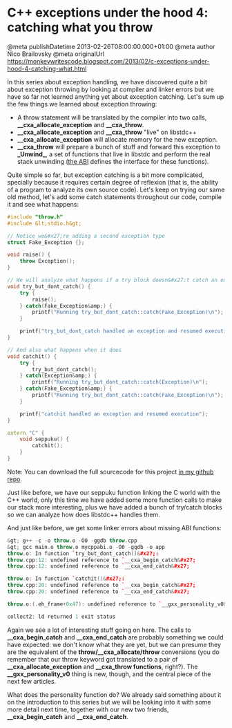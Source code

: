 # C++ exceptions under the hood 4: catching what you throw

@meta publishDatetime 2013-02-26T08:00:00.000+01:00
@meta author Nico Brailovsky
@meta originalUrl https://monkeywritescode.blogspot.com/2013/02/c-exceptions-under-hood-4-catching-what.html

In this series about exception handling, we have discovered quite a bit about exception throwing by looking at compiler and linker errors but we have so far not learned anything yet about exception catching. Let's sum up the few things we learned about exception throwing:

* A throw statement will be translated by the compiler into two calls, **\_\_cxa\_allocate\_exception** and **\_\_cxa\_throw**.
* **\_\_cxa\_allocate\_exception** and **\_\_cxa\_throw** "live" on libstdc++
* **\_\_cxa\_allocate\_exception** will allocate memory for the new exception.
* **\_\_cxa\_throw** will prepare a bunch of stuff and forward this exception to **\_Unwind\_**, a set of functions that live in libstdc and perform the real stack unwinding ([the ABI](/blog_md/youfoundadeadlink.md) defines the interface for these functions).

Quite simple so far, but exception catching is a bit more complicated, specially because it requires certain degree of reflexion (that is, the ability of a program to analyze its own source code). Let's keep on trying our same old method, let's add some catch statements throughout our code, compile it and see what happens:

```c++
#include "throw.h"
#include &lt;stdio.h&gt;

// Notice we&#x27;re adding a second exception type
struct Fake_Exception {};

void raise() {
    throw Exception();
}

// We will analyze what happens if a try block doesn&#x27;t catch an exception
void try_but_dont_catch() {
    try {
        raise();
    } catch(Fake_Exception&amp;) {
        printf("Running try_but_dont_catch::catch(Fake_Exception)\n");
    }

    printf("try_but_dont_catch handled an exception and resumed execution");
}

// And also what happens when it does
void catchit() {
    try {
        try_but_dont_catch();
    } catch(Exception&amp;) {
        printf("Running try_but_dont_catch::catch(Exception)\n");
    } catch(Fake_Exception&amp;) {
        printf("Running try_but_dont_catch::catch(Fake_Exception)\n");
    }

    printf("catchit handled an exception and resumed execution");
}

extern "C" {
    void seppuku() {
        catchit();
    }
}
```

Note: You can download the full sourcecode for this project [in my github repo](https://github.com/nicolasbrailo/cpp_exception_handling_abi/tree/master/abi_v02).

Just like before, we have our seppuku function linking the C world with the C++ world, only this time we have added some more function calls to make our stack more interesting, plus we have added a bunch of try/catch blocks so we can analyze how does libstdc++ handles them.

And just like before, we get some linker errors about missing ABI functions:

```c++
&gt; g++ -c -o throw.o -O0 -ggdb throw.cpp
&gt; gcc main.o throw.o mycppabi.o -O0 -ggdb -o app
throw.o: In function `try_but_dont_catch()&#x27;:
throw.cpp:12: undefined reference to `__cxa_begin_catch&#x27;
throw.cpp:12: undefined reference to `__cxa_end_catch&#x27;

throw.o: In function `catchit()&#x27;:
throw.cpp:20: undefined reference to `__cxa_begin_catch&#x27;
throw.cpp:20: undefined reference to `__cxa_end_catch&#x27;

throw.o:(.eh_frame+0x47): undefined reference to `__gxx_personality_v0&#x27;

collect2: ld returned 1 exit status
```

Again we see a lot of interesting stuff going on here. The calls to **\_\_cxa\_begin\_catch** and **\_\_cxa\_end\_catch** are probably something we could have expected: we don't know what they are yet, but we can presume they are the equivalent of the **throw/\_\_cxa\_allocate/throw** conversions (you do remember that our throw keyword got translated to a pair of **\_\_cxa\_allocate\_exception** and **\_\_cxa\_throw functions**, right?). The **\_\_gxx\_personality\_v0** thing is new, though, and the central piece of the next few articles.

What does the personality function do? We already said something about it on the introduction to this series but we will be looking into it with some more detail next time, together with our new two friends, **\_\_cxa\_begin\_catch** and **\_\_cxa\_end\_catch**.

